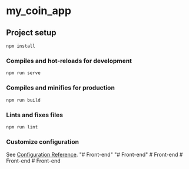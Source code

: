 # my_coin_app

## Project setup
```
npm install
```

### Compiles and hot-reloads for development
```
npm run serve
```

### Compiles and minifies for production
```
npm run build
```

### Lints and fixes files
```
npm run lint
```

### Customize configuration
See [Configuration Reference](https://cli.vuejs.org/config/).
"# Front-end" 
"# Front-end" 
#   F r o n t - e n d  
 #   F r o n t - e n d  
 #   F r o n t - e n d  
 